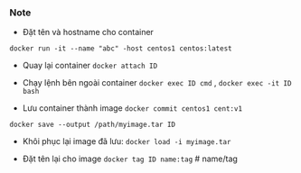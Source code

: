 ### Note

- Đặt tên và hostname cho container

`docker run -it --name "abc" -host centos1 centos:latest`

- Quay lại container `docker attach ID`

- Chạy lệnh bên ngoài container `docker exec ID cmd` , `docker exec -it ID bash`

* Lưu container thành image `docker commit centos1 cent:v1`

`docker save --output /path/myimage.tar ID`

- Khôi phục lại image đã lưu: `docker load -i myimage.tar`

- Đặt tên lại cho image `docker tag ID name:tag` # name/tag








